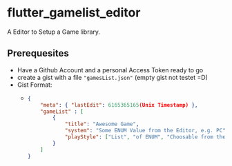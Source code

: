 # flutter_gamelist_editor

A Editor to Setup a Game library.

## Prerequesites

- Have a Github Account and a personal Access Token ready to go
- create a gist with a file `"gamesList.json"` (empty gist not testet =D)
- Gist Format:
  - ```JSON 
    {
        "meta": { "lastEdit": 6165365165(Unix Timestamp) },
        "gameList" : [
            {
                "title": "Awesome Game",
                "system": "Some ENUM Value from the Editor, e.g. PC",
                "playStyle": ["List", "of ENUM", "Choosable from the Editor, e.g. Casual"]
            }
        ]
    }
    ```

